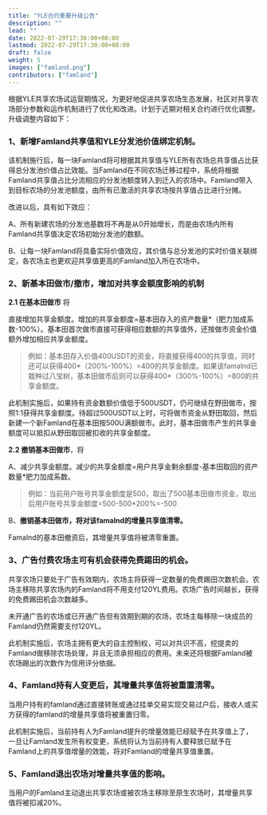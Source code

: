 ```yaml
---
title: "YLE合约重要升级公告"
description: ""
lead: ""
date: 2022-07-29T17:30:00+08:00
lastmod: 2022-07-29T17:30:00+08:00
draft: false
weight: 5
images: ["famland.png"]
contributors: ["famland"]
---
```



根据YLE共享农场试运营期情况，为更好地促进共享农场生态发展，社区对共享农场部分参数和运作机制进行了优化和改进。计划于近期对相关合约进行优化调整。升级调整内容如下：

### 1、新增Famland共享值和YLE分发池价值绑定机制。

该机制施行后，每一块Famland将可根据其共享值与YLE所有农场总共享值占比获得总分发池价值占比效能。当Famland在不同农场迁移过程中，系统将根据Famland共享值占比分流相应的分发池额度转入到迁入的农场中。Famland带入到目标农场的分发池额度，由所有已激活的共享农场按共享值占比进行分摊。

改进以后，具有如下效应： 

A、所有新建农场的分发池基数将不再是从0开始增长，而是由农场内所有Famland共享值决定农场初始分发池的数额。

B、让每一块Famland将具备实际价值效应，其价值与总分发池的实时价值关联绑定，各农场主也更欢迎共享值更高的Famland加入所在农场中。

### 2、新基本田做市/撤市，增加对共享金额度影响的机制

**2.1 在基本田做市** 将

直接增加共享金额度。增加的共享金额度=基本田存入的资产数量*（肥力加成系数-100%）。基本田首次做市直接可获得相应数额的共享值外，还按做市资金价值额外增加相应共享金额度。

> 例如：基本田存入价值400USDT的资金，将直接获得400的共享值，同时还可以获得400*（200%-100%）=400的共享金额度。如果该famalnd已栽种过八宝树，基本田做市后则可以获得400*（300%-100%）=800的共享金额度。

此机制实施后，如果持有资金数额价值低于500USDT，仍可继续在野田做市，按照1:1获得共享金额度。待超过500USDT以上时，可将做市资金从野田取回，然后新建一个新Famland在基本田按500U满额做市。此时，基本田做市产生的共享金额度可以抵扣从野田取回被扣收的共享金额度。

**2.2 撤销基本田做市**，将 

A、减少共享金额度。减少的共享金额度=用户共享金剩余额度-基本田取回的资产数量*肥力加成系数。

> 例如：当前用户账号共享金额度是500，取出了500基本田做市资金，取出后用户账号共享金额度=500-500*200%=-500

B、**撤销基本田做市，将对该famalnd的增量共享值清零。** 

Famalnd的基本田撤资后，其增量共享值将被清零重置。

### 3、广告付费农场主可有机会获得免费踢田的机会。

共享农场只要处于广告有效期内，农场主将获得一定数量的免费踢田次数机会。农场主移除共享农场内的Famland将不用支付120YL费用。农场广告时间越长，获得的免费踢田机会次数越多。

未开通广告的农场或已开通广告但有效期到期的农场，农场主每移除一块成员的Famland仍然需要支付120YL。

此机制实施后，农场主拥有更大的自主控制权，可以对共识不高，挖提卖的Famland做移除农场处理，并且无须承担相应的费用。未来还将根据Famland被农场踢出的次数作为信用评分依据。

### 4、Famland持有人变更后，其增量共享值将被重置清零。

当用户持有的famland通过直接转账或通过挂单交易实现交易过户后，接收人或买方获得的famland的增量共享值将被重置归零。

此机制实施后，当前持有人为Famland提升的增量效能已经赋予在共享值上了，一旦让Famland发生所有权变更，系统将认为当前持有人要释放已赋予在Famland上的共享值增量的效能，将对Famland的增量共享值重置。

### 5、Famland退出农场对增量共享值的影响。

当用户的Famland主动退出共享农场或被农场主移除至原生农场时，其增量共享值将被扣减20%。

